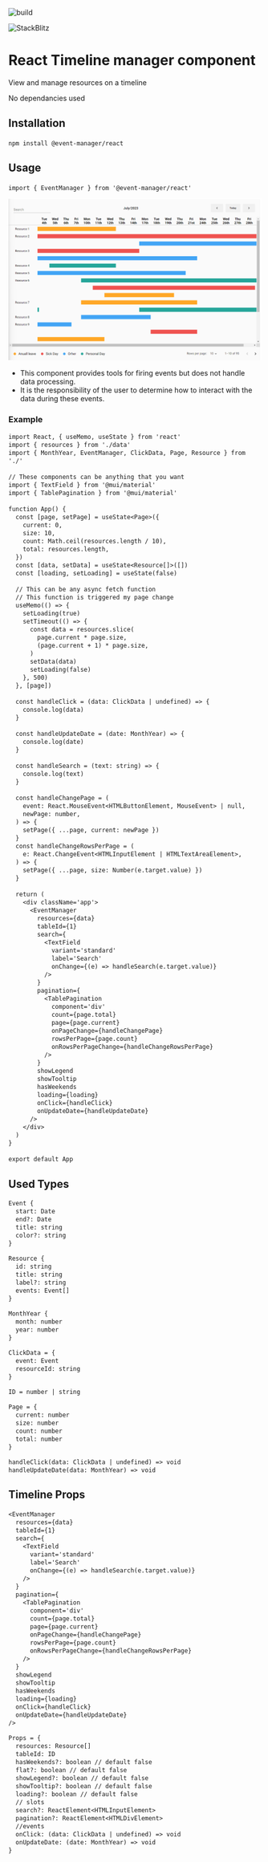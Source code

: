 ![build](https://github.com/jurisbandenieks/event-manager/actions/workflows/main.yml/badge.svg)

![StackBlitz](https://stackblitz.com/edit/event-manager-react)

# React Timeline manager component

View and manage resources on a timeline

No dependancies used

## Installation

`npm install @event-manager/react`

## Usage

`import { EventManager } from '@event-manager/react'`

![alt text](https://github.com/jurisbandenieks/event-manager/blob/HEAD/images/event-manager.png)

- This component provides tools for firing events but does not handle data processing.
- It is the responsibility of the user to determine how to interact with the data during these events.

### Example

```
import React, { useMemo, useState } from 'react'
import { resources } from './data'
import { MonthYear, EventManager, ClickData, Page, Resource } from './'

// These components can be anything that you want
import { TextField } from '@mui/material'
import { TablePagination } from '@mui/material'

function App() {
  const [page, setPage] = useState<Page>({
    current: 0,
    size: 10,
    count: Math.ceil(resources.length / 10),
    total: resources.length,
  })
  const [data, setData] = useState<Resource[]>([])
  const [loading, setLoading] = useState(false)

  // This can be any async fetch function
  // This function is triggered my page change
  useMemo(() => {
    setLoading(true)
    setTimeout(() => {
      const data = resources.slice(
        page.current * page.size,
        (page.current + 1) * page.size,
      )
      setData(data)
      setLoading(false)
    }, 500)
  }, [page])

  const handleClick = (data: ClickData | undefined) => {
    console.log(data)
  }

  const handleUpdateDate = (date: MonthYear) => {
    console.log(date)
  }

  const handleSearch = (text: string) => {
    console.log(text)
  }

  const handleChangePage = (
    event: React.MouseEvent<HTMLButtonElement, MouseEvent> | null,
    newPage: number,
  ) => {
    setPage({ ...page, current: newPage })
  }
  const handleChangeRowsPerPage = (
    e: React.ChangeEvent<HTMLInputElement | HTMLTextAreaElement>,
  ) => {
    setPage({ ...page, size: Number(e.target.value) })
  }

  return (
    <div className='app'>
      <EventManager
        resources={data}
        tableId={1}
        search={
          <TextField
            variant='standard'
            label='Search'
            onChange={(e) => handleSearch(e.target.value)}
          />
        }
        pagination={
          <TablePagination
            component='div'
            count={page.total}
            page={page.current}
            onPageChange={handleChangePage}
            rowsPerPage={page.count}
            onRowsPerPageChange={handleChangeRowsPerPage}
          />
        }
        showLegend
        showTooltip
        hasWeekends
        loading={loading}
        onClick={handleClick}
        onUpdateDate={handleUpdateDate}
      />
    </div>
  )
}

export default App
```

## Used Types

```
Event {
  start: Date
  end?: Date
  title: string
  color?: string
}
```

```
Resource {
  id: string
  title: string
  label?: string
  events: Event[]
}
```

```
MonthYear {
  month: number
  year: number
}
```

```
ClickData = {
  event: Event
  resourceId: string
}
```

```
ID = number | string
```

```
Page = {
  current: number
  size: number
  count: number
  total: number
}
```

```
handleClick(data: ClickData | undefined) => void
handleUpdateDate(data: MonthYear) => void
```

## Timeline Props

```
<EventManager
  resources={data}
  tableId={1}
  search={
    <TextField
      variant='standard'
      label='Search'
      onChange={(e) => handleSearch(e.target.value)}
    />
  }
  pagination={
    <TablePagination
      component='div'
      count={page.total}
      page={page.current}
      onPageChange={handleChangePage}
      rowsPerPage={page.count}
      onRowsPerPageChange={handleChangeRowsPerPage}
    />
  }
  showLegend
  showTooltip
  hasWeekends
  loading={loading}
  onClick={handleClick}
  onUpdateDate={handleUpdateDate}
/>
```

```
Props = {
  resources: Resource[]
  tableId: ID
  hasWeekends?: boolean // default false
  flat?: boolean // default false
  showLegend?: boolean // default false
  showTooltip?: boolean // default false
  loading?: boolean // default false
  // slots
  search?: ReactElement<HTMLInputElement>
  pagination?: ReactElement<HTMLDivElement>
  //events
  onClick: (data: ClickData | undefined) => void
  onUpdateDate: (date: MonthYear) => void
}
```
